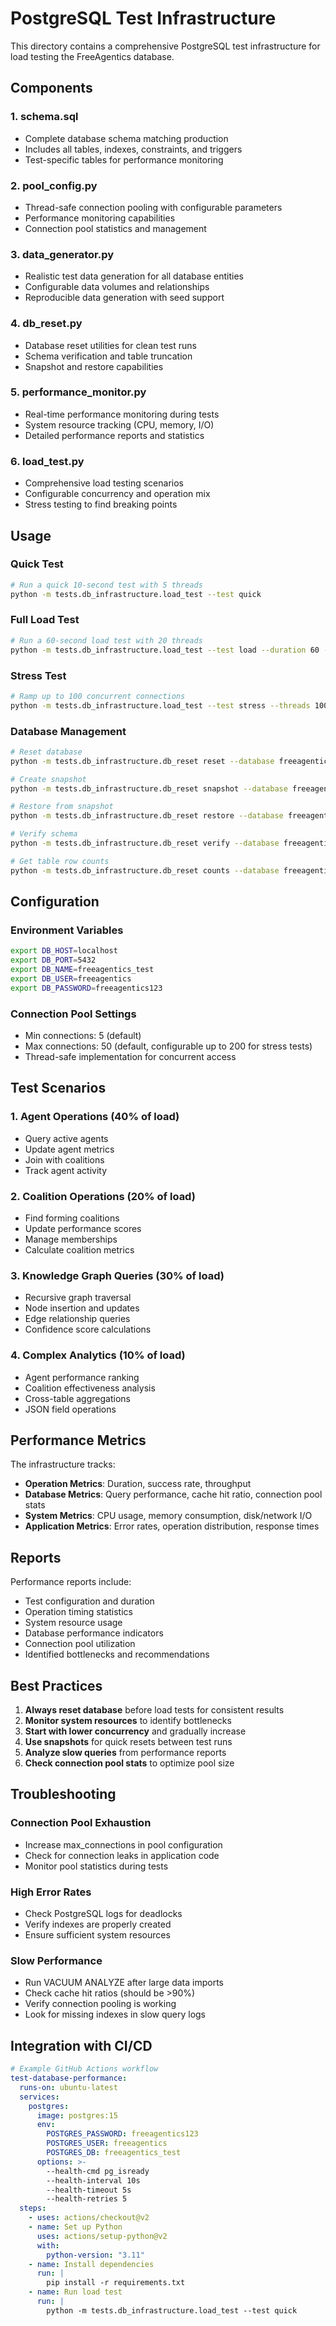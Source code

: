 # PostgreSQL Test Infrastructure

This directory contains a comprehensive PostgreSQL test infrastructure for load testing the FreeAgentics database.

## Components

### 1. **schema.sql**

- Complete database schema matching production
- Includes all tables, indexes, constraints, and triggers
- Test-specific tables for performance monitoring

### 2. **pool_config.py**

- Thread-safe connection pooling with configurable parameters
- Performance monitoring capabilities
- Connection pool statistics and management

### 3. **data_generator.py**

- Realistic test data generation for all database entities
- Configurable data volumes and relationships
- Reproducible data generation with seed support

### 4. **db_reset.py**

- Database reset utilities for clean test runs
- Schema verification and table truncation
- Snapshot and restore capabilities

### 5. **performance_monitor.py**

- Real-time performance monitoring during tests
- System resource tracking (CPU, memory, I/O)
- Detailed performance reports and statistics

### 6. **load_test.py**

- Comprehensive load testing scenarios
- Configurable concurrency and operation mix
- Stress testing to find breaking points

## Usage

### Quick Test

```bash
# Run a quick 10-second test with 5 threads
python -m tests.db_infrastructure.load_test --test quick
```

### Full Load Test

```bash
# Run a 60-second load test with 20 threads
python -m tests.db_infrastructure.load_test --test load --duration 60 --threads 20 --ops-per-second 200
```

### Stress Test

```bash
# Ramp up to 100 concurrent connections
python -m tests.db_infrastructure.load_test --test stress --threads 100
```

### Database Management

```bash
# Reset database
python -m tests.db_infrastructure.db_reset reset --database freeagentics_test

# Create snapshot
python -m tests.db_infrastructure.db_reset snapshot --database freeagentics_test --snapshot baseline

# Restore from snapshot
python -m tests.db_infrastructure.db_reset restore --database freeagentics_test --snapshot baseline

# Verify schema
python -m tests.db_infrastructure.db_reset verify --database freeagentics_test

# Get table row counts
python -m tests.db_infrastructure.db_reset counts --database freeagentics_test
```

## Configuration

### Environment Variables

```bash
export DB_HOST=localhost
export DB_PORT=5432
export DB_NAME=freeagentics_test
export DB_USER=freeagentics
export DB_PASSWORD=freeagentics123
```

### Connection Pool Settings

- Min connections: 5 (default)
- Max connections: 50 (default, configurable up to 200 for stress tests)
- Thread-safe implementation for concurrent access

## Test Scenarios

### 1. Agent Operations (40% of load)

- Query active agents
- Update agent metrics
- Join with coalitions
- Track agent activity

### 2. Coalition Operations (20% of load)

- Find forming coalitions
- Update performance scores
- Manage memberships
- Calculate coalition metrics

### 3. Knowledge Graph Queries (30% of load)

- Recursive graph traversal
- Node insertion and updates
- Edge relationship queries
- Confidence score calculations

### 4. Complex Analytics (10% of load)

- Agent performance ranking
- Coalition effectiveness analysis
- Cross-table aggregations
- JSON field operations

## Performance Metrics

The infrastructure tracks:

- **Operation Metrics**: Duration, success rate, throughput
- **Database Metrics**: Query performance, cache hit ratio, connection pool stats
- **System Metrics**: CPU usage, memory consumption, disk/network I/O
- **Application Metrics**: Error rates, operation distribution, response times

## Reports

Performance reports include:

- Test configuration and duration
- Operation timing statistics
- System resource usage
- Database performance indicators
- Connection pool utilization
- Identified bottlenecks and recommendations

## Best Practices

1. **Always reset database** before load tests for consistent results
2. **Monitor system resources** to identify bottlenecks
3. **Start with lower concurrency** and gradually increase
4. **Use snapshots** for quick resets between test runs
5. **Analyze slow queries** from performance reports
6. **Check connection pool stats** to optimize pool size

## Troubleshooting

### Connection Pool Exhaustion

- Increase max_connections in pool configuration
- Check for connection leaks in application code
- Monitor pool statistics during tests

### High Error Rates

- Check PostgreSQL logs for deadlocks
- Verify indexes are properly created
- Ensure sufficient system resources

### Slow Performance

- Run VACUUM ANALYZE after large data imports
- Check cache hit ratios (should be >90%)
- Verify connection pooling is working
- Look for missing indexes in slow query logs

## Integration with CI/CD

```yaml
# Example GitHub Actions workflow
test-database-performance:
  runs-on: ubuntu-latest
  services:
    postgres:
      image: postgres:15
      env:
        POSTGRES_PASSWORD: freeagentics123
        POSTGRES_USER: freeagentics
        POSTGRES_DB: freeagentics_test
      options: >-
        --health-cmd pg_isready
        --health-interval 10s
        --health-timeout 5s
        --health-retries 5
  steps:
    - uses: actions/checkout@v2
    - name: Set up Python
      uses: actions/setup-python@v2
      with:
        python-version: "3.11"
    - name: Install dependencies
      run: |
        pip install -r requirements.txt
    - name: Run load test
      run: |
        python -m tests.db_infrastructure.load_test --test quick
```
